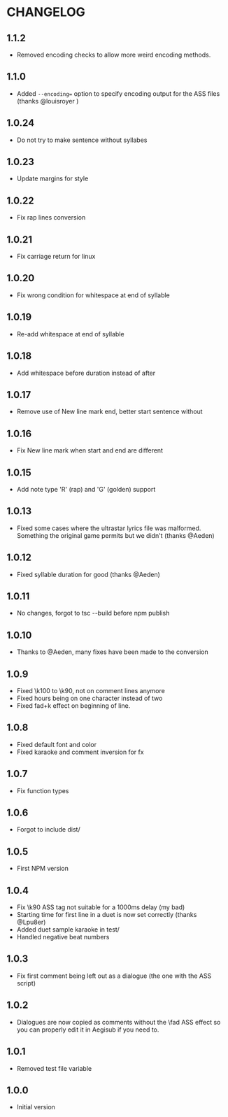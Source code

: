 # CHANGELOG

## 1.1.2

- Removed encoding checks to allow more weird encoding methods.

## 1.1.0

- Added `--encoding=` option to specify encoding output for the ASS files (thanks @louisroyer )

## 1.0.24

- Do not try to make sentence without syllabes

## 1.0.23

- Update margins for style

## 1.0.22

- Fix rap lines conversion

## 1.0.21

- Fix carriage return for linux

## 1.0.20

- Fix wrong condition for whitespace at end of syllable

## 1.0.19

- Re-add whitespace at end of syllable

## 1.0.18

- Add whitespace before duration instead of after

## 1.0.17

- Remove use of New line mark end, better start sentence without

## 1.0.16

- Fix New line mark when start and end are different

## 1.0.15

- Add note type 'R' (rap) and 'G' (golden) support

## 1.0.13

- Fixed some cases where the ultrastar lyrics file was malformed. Something the original game permits but we didn't (thanks @Aeden)

## 1.0.12

- Fixed syllable duration for good (thanks @Aeden)

## 1.0.11

- No changes, forgot to tsc --build before npm publish

## 1.0.10

- Thanks to @Aeden, many fixes have been made to the conversion

## 1.0.9

- Fixed \k100 to \k90, not on comment lines anymore
- Fixed hours being on one character instead of two
- Fixed fad+k effect on beginning of line.

## 1.0.8

- Fixed default font and color
- Fixed karaoke and comment inversion for fx

## 1.0.7

- Fix function types

## 1.0.6

- Forgot to include dist/

## 1.0.5

- First NPM version

## 1.0.4

- Fix \k90 ASS tag not suitable for a 1000ms delay (my bad)
- Starting time for first line in a duet is now set correctly (thanks @Lpu8er)
- Added duet sample karaoke in test/
- Handled negative beat numbers

## 1.0.3

- Fix first comment being left out as a dialogue (the one with the ASS script)

## 1.0.2

- Dialogues are now copied as comments without the \fad ASS effect so you can properly edit it in Aegisub if you need to.

## 1.0.1

- Removed test file variable

## 1.0.0

- Initial version

